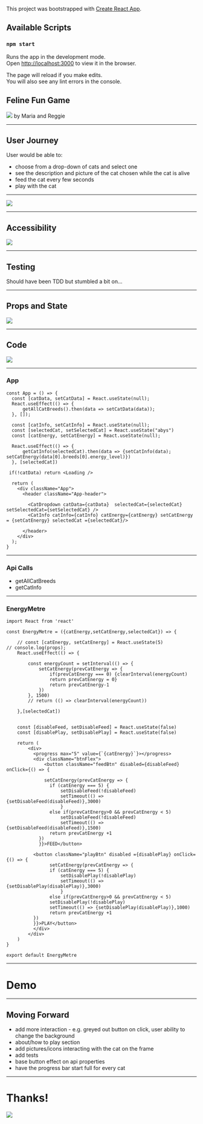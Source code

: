 This project was bootstrapped with [Create React App](https://github.com/facebook/create-react-app).

## Available Scripts


### `npm start`

Runs the app in the development mode.<br />
Open [http://localhost:3000](http://localhost:3000) to view it in the browser.

The page will reload if you make edits.<br />
You will also see any lint errors in the console.

## Feline Fun Game
![](https://media.giphy.com/media/l2JJDdD7cv4xdGGis/giphy.gif)
by Maria and Reggie

---

## User Journey
User would be able to:
* choose from a drop-down of cats and select one
* see the description and picture of the cat chosen while the cat is alive
* feed the cat every few seconds
* play with the cat

---


![](https://i.imgur.com/UVDrNnX.jpg)

---

## Accessibility
![](https://i.imgur.com/UWxvxNx.png)

---

## Testing
Should have been TDD but stumbled a bit on...

---

## Props and State
![](https://media.giphy.com/media/8UGoPsk9dSkkcQrzT0/giphy.gif)

---

## Code 
![](https://i.imgur.com/ecZH4of.png)

---

### App
```javascript=
const App = () => {
  const [catData, setCatData] = React.useState(null); 
  React.useEffect(() => {
      getAllCatBreeds().then(data => setCatData(data));
  }, []);

  const [catInfo, setCatInfo] = React.useState(null);
  const [selectedCat, setSelectedCat] = React.useState("abys")
  const [catEnergy, setCatEnergy] = React.useState(null);

  React.useEffect(() => {
      getCatInfo(selectedCat).then(data => {setCatInfo(data); setCatEnergy(data[0].breeds[0].energy_level)})
  }, [selectedCat])
  
 if(!catData) return <Loading />

  return (
    <div className="App">
      <header className="App-header">
        
        <CatDropdown catData={catData}  selectedCat={selectedCat} setSelectedCat={setSelectedCat} />
        <CatInfo catInfo={catInfo} catEnergy={catEnergy} setCatEnergy = {setCatEnergy} selectedCat ={selectedCat}/>
        
      </header>
    </div>
  );
}
```

---

### Api Calls
* getAllCatBreeds
* getCatInfo

---

### EnergyMetre

```javascript=
import React from 'react'

const EnergyMetre = ({catEnergy,setCatEnergy,selectedCat}) => {
    
    // const [catEnergy, setCatEnergy] = React.useState(5)
// console.log(props);
    React.useEffect(() => {
        
        const energyCount = setInterval(() => {
            setCatEnergy(prevCatEnergy => {
                if(prevCatEnergy === 0) {clearInterval(energyCount)
                return prevCatEnergy = 0}
                return prevCatEnergy-1
            })
        }, 1500)
        // return (() => clearInterval(energyCount))
    
    },[selectedCat])


    const [disableFeed, setDisableFeed] = React.useState(false)
    const [disablePlay, setDisablePlay] = React.useState(false)

    return (
        <div>
          <progress max="5" value={`{catEnergy}`}></progress>
          <div className="btnFlex">
              <button className="feedBtn" disabled={disableFeed} onClick={() => {
                
              setCatEnergy(prevCatEnergy => {
                if (catEnergy === 5) {
                    setDisableFeed(!disableFeed)
                    setTimeout(() => {setDisableFeed(disableFeed)},3000)
                    }
                else if(prevCatEnergy>0 && prevCatEnergy < 5) 
                    setDisableFeed(!disableFeed)
                    setTimeout(() => {setDisableFeed(disableFeed)},1500)
                return prevCatEnergy +1
            })
            }}>FEED</button>
    
          <button className="playBtn" disabled ={disablePlay} onClick={() => {
                setCatEnergy(prevCatEnergy => {
                if (catEnergy === 5) {
                    setDisablePlay(!disablePlay)
                    setTimeout(() => {setDisablePlay(disablePlay)},3000)
                    }
                else if(prevCatEnergy>0 && prevCatEnergy < 5) 
                setDisablePlay(!disablePlay)
                setTimeout(() => {setDisablePlay(disablePlay)},1000)
                return prevCatEnergy +1
          })
          }}>PLAY</button>
          </div>
        </div>
    )
}

export default EnergyMetre

```

---

# Demo

---

## Moving Forward
* add more interaction - e.g. greyed out button on click, user ability to change the background
* about/how to play section
* add pictures/icons interacting with the cat on the frame
* add tests
* base button effect on api properties
* have the progress bar start full for every cat

---

# Thanks!

![](https://media.giphy.com/media/bTvCkBTQDIPyE/giphy.gif)
